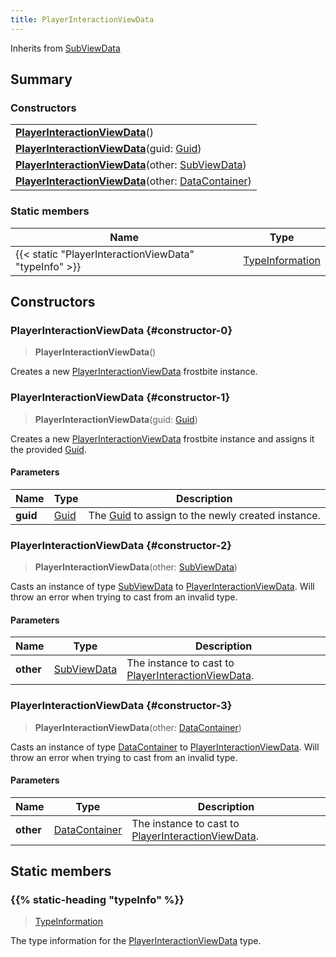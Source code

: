 ```yaml
---
title: PlayerInteractionViewData
---
```


Inherits from 
[SubViewData](/vext/ref/fb/subviewdata)

## Summary
### Constructors
| |
| ----------- |
| **[PlayerInteractionViewData](#constructor-0)**() |
| **[PlayerInteractionViewData](#constructor-1)**(guid: [Guid](/vext/ref/shared/class/guid)) |
| **[PlayerInteractionViewData](#constructor-2)**(other: [SubViewData](/vext/ref/fb/subviewdata)) |
| **[PlayerInteractionViewData](#constructor-3)**(other: [DataContainer](/vext/ref/shared/class/datacontainer)) |

### Static members
| Name | Type |
| ---- | ---- |
| {{< static "PlayerInteractionViewData" "typeInfo" >}} | [TypeInformation](/vext/ref/shared/class/typeinformation) |

## Constructors
### PlayerInteractionViewData {#constructor-0}
> **PlayerInteractionViewData**()

Creates a new [PlayerInteractionViewData](/vext/ref/fb/playerinteractionviewdata) frostbite instance.

### PlayerInteractionViewData {#constructor-1}
> **PlayerInteractionViewData**(guid: [Guid](/vext/ref/shared/class/guid))

Creates a new [PlayerInteractionViewData](/vext/ref/fb/playerinteractionviewdata) frostbite instance and assigns it the provided [Guid](/vext/ref/shared/class/guid).

#### Parameters
| Name | Type | Description |
| ---- | ---- | ----------- |
| **guid** | [Guid](/vext/ref/shared/class/guid) | The [Guid](/vext/ref/shared/class/guid) to assign to the newly created instance. |

### PlayerInteractionViewData {#constructor-2}
> **PlayerInteractionViewData**(other: [SubViewData](/vext/ref/fb/subviewdata))

Casts an instance of type [SubViewData](/vext/ref/fb/subviewdata) to [PlayerInteractionViewData](/vext/ref/fb/playerinteractionviewdata). Will throw an error when trying to cast from an invalid type.

#### Parameters
| Name | Type | Description |
| ---- | ---- | ----------- |
| **other** | [SubViewData](/vext/ref/fb/subviewdata) | The instance to cast to [PlayerInteractionViewData](/vext/ref/fb/playerinteractionviewdata). |

### PlayerInteractionViewData {#constructor-3}
> **PlayerInteractionViewData**(other: [DataContainer](/vext/ref/shared/class/datacontainer))

Casts an instance of type [DataContainer](/vext/ref/shared/class/datacontainer) to [PlayerInteractionViewData](/vext/ref/fb/playerinteractionviewdata). Will throw an error when trying to cast from an invalid type.

#### Parameters
| Name | Type | Description |
| ---- | ---- | ----------- |
| **other** | [DataContainer](/vext/ref/shared/class/datacontainer) | The instance to cast to [PlayerInteractionViewData](/vext/ref/fb/playerinteractionviewdata). |

## Static members
### {{% static-heading "typeInfo" %}}
> [TypeInformation](/vext/ref/shared/class/typeinformation)

The type information for the [PlayerInteractionViewData](/vext/ref/fb/playerinteractionviewdata) type.

